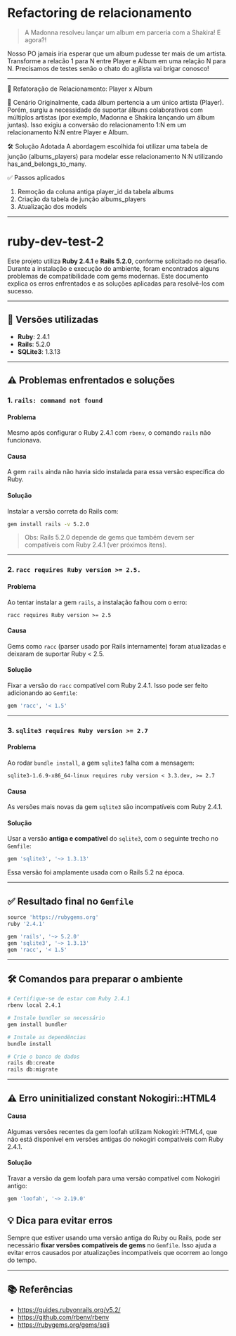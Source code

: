 # Refactoring de relacionamento

> A Madonna resolveu lançar um album em parceria com a Shakira! E agora?!

Nosso PO jamais iria esperar que um album pudesse ter mais de um artista. Transforme a relacão 1 para N entre Player e Album em uma relação N para N. Precisamos de testes senão o chato do agilista vai brigar conosco!

---

🔁 Refatoração de Relacionamento: Player x Album

🎯 Cenário
Originalmente, cada álbum pertencia a um único artista (Player). Porém, surgiu a necessidade de suportar álbuns colaborativos com múltiplos artistas (por exemplo, Madonna e Shakira lançando um álbum juntas). Isso exigiu a conversão do relacionamento 1:N em um relacionamento N:N entre Player e Album.

🛠️ Solução Adotada
A abordagem escolhida foi utilizar uma tabela de junção (albums_players) para modelar esse relacionamento N:N utilizando has_and_belongs_to_many.

✅ Passos aplicados
1. Remoção da coluna antiga player_id da tabela albums
2. Criação da tabela de junção albums_players
3. Atualização dos models

---

# ruby-dev-test-2

Este projeto utiliza **Ruby 2.4.1** e **Rails 5.2.0**, conforme solicitado no desafio. Durante a instalação e execução do ambiente, foram encontrados alguns problemas de compatibilidade com gems modernas. Este documento explica os erros enfrentados e as soluções aplicadas para resolvê-los com sucesso.

---

## 📌 Versões utilizadas

- **Ruby**: 2.4.1
- **Rails**: 5.2.0
- **SQLite3**: 1.3.13

---

## ⚠️ Problemas enfrentados e soluções

### 1. `rails: command not found`

#### Problema
Mesmo após configurar o Ruby 2.4.1 com `rbenv`, o comando `rails` não funcionava.

#### Causa
A gem `rails` ainda não havia sido instalada para essa versão específica do Ruby.

#### Solução
Instalar a versão correta do Rails com:

```bash
gem install rails -v 5.2.0
```

> Obs: Rails 5.2.0 depende de gems que também devem ser compatíveis com Ruby 2.4.1 (ver próximos itens).

---

### 2. `racc requires Ruby version >= 2.5.`

#### Problema
Ao tentar instalar a gem `rails`, a instalação falhou com o erro:

```
racc requires Ruby version >= 2.5
```

#### Causa
Gems como `racc` (parser usado por Rails internamente) foram atualizadas e deixaram de suportar Ruby < 2.5.

#### Solução
Fixar a versão do `racc` compatível com Ruby 2.4.1. Isso pode ser feito adicionando ao `Gemfile`:

```ruby
gem 'racc', '< 1.5'
```

---

### 3. `sqlite3 requires Ruby version >= 2.7`

#### Problema
Ao rodar `bundle install`, a gem `sqlite3` falha com a mensagem:

```
sqlite3-1.6.9-x86_64-linux requires ruby version < 3.3.dev, >= 2.7
```

#### Causa
As versões mais novas da gem `sqlite3` são incompatíveis com Ruby 2.4.1.

#### Solução
Usar a versão **antiga e compatível** do `sqlite3`, com o seguinte trecho no `Gemfile`:

```ruby
gem 'sqlite3', '~> 1.3.13'
```

Essa versão foi amplamente usada com o Rails 5.2 na época.

---

## ✅ Resultado final no `Gemfile`

```ruby
source 'https://rubygems.org'
ruby '2.4.1'

gem 'rails', '~> 5.2.0'
gem 'sqlite3', '~> 1.3.13'
gem 'racc', '< 1.5'
```

---

## 🛠 Comandos para preparar o ambiente

```bash
# Certifique-se de estar com Ruby 2.4.1
rbenv local 2.4.1

# Instale bundler se necessário
gem install bundler

# Instale as dependências
bundle install

# Crie o banco de dados
rails db:create
rails db:migrate
```

---

## ⚠️ Erro uninitialized constant Nokogiri::HTML4

#### Causa
Algumas versões recentes da gem loofah utilizam Nokogiri::HTML4, que não está disponível em versões 
antigas do nokogiri compatíveis com Ruby 2.4.1.

#### Solução
Travar a versão da gem loofah para uma versão compatível com Nokogiri antigo:

```ruby
gem 'loofah', '~> 2.19.0'
```

## 💡 Dica para evitar erros

Sempre que estiver usando uma versão antiga do Ruby ou Rails, pode ser necessário **fixar versões compatíveis de gems** no `Gemfile`. Isso ajuda a evitar erros causados por atualizações incompatíveis que ocorrem ao longo do tempo.

---

## 📚 Referências

- https://guides.rubyonrails.org/v5.2/
- https://github.com/rbenv/rbenv
- https://rubygems.org/gems/sqli




